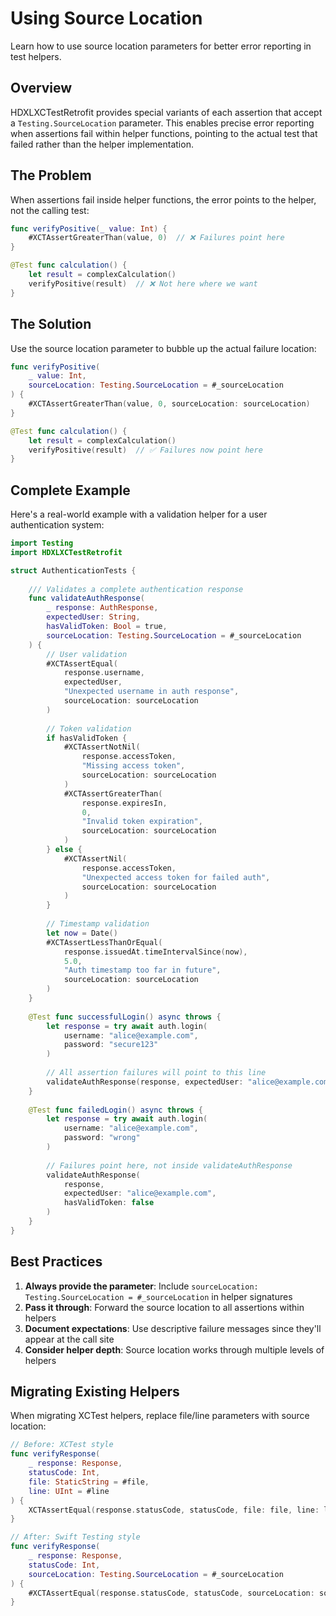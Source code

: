 # Using Source Location

Learn how to use source location parameters for better error reporting in test helpers.

## Overview

HDXLXCTestRetrofit provides special variants of each assertion that accept a `Testing.SourceLocation` parameter. This enables precise error reporting when assertions fail within helper functions, pointing to the actual test that failed rather than the helper implementation.

## The Problem

When assertions fail inside helper functions, the error points to the helper, not the calling test:

```swift
func verifyPositive(_ value: Int) {
    #XCTAssertGreaterThan(value, 0)  // ❌ Failures point here
}

@Test func calculation() {
    let result = complexCalculation()
    verifyPositive(result)  // ❌ Not here where we want
}
```

## The Solution

Use the source location parameter to bubble up the actual failure location:

```swift
func verifyPositive(
    _ value: Int,
    sourceLocation: Testing.SourceLocation = #_sourceLocation
) {
    #XCTAssertGreaterThan(value, 0, sourceLocation: sourceLocation)
}

@Test func calculation() {
    let result = complexCalculation()
    verifyPositive(result)  // ✅ Failures now point here
}
```

## Complete Example

Here's a real-world example with a validation helper for a user authentication system:

```swift
import Testing
import HDXLXCTestRetrofit

struct AuthenticationTests {
    
    /// Validates a complete authentication response
    func validateAuthResponse(
        _ response: AuthResponse,
        expectedUser: String,
        hasValidToken: Bool = true,
        sourceLocation: Testing.SourceLocation = #_sourceLocation
    ) {
        // User validation
        #XCTAssertEqual(
            response.username, 
            expectedUser,
            "Unexpected username in auth response",
            sourceLocation: sourceLocation
        )
        
        // Token validation
        if hasValidToken {
            #XCTAssertNotNil(
                response.accessToken,
                "Missing access token",
                sourceLocation: sourceLocation
            )
            #XCTAssertGreaterThan(
                response.expiresIn,
                0,
                "Invalid token expiration",
                sourceLocation: sourceLocation
            )
        } else {
            #XCTAssertNil(
                response.accessToken,
                "Unexpected access token for failed auth",
                sourceLocation: sourceLocation
            )
        }
        
        // Timestamp validation
        let now = Date()
        #XCTAssertLessThanOrEqual(
            response.issuedAt.timeIntervalSince(now),
            5.0,
            "Auth timestamp too far in future",
            sourceLocation: sourceLocation
        )
    }
    
    @Test func successfulLogin() async throws {
        let response = try await auth.login(
            username: "alice@example.com",
            password: "secure123"
        )
        
        // All assertion failures will point to this line
        validateAuthResponse(response, expectedUser: "alice@example.com")
    }
    
    @Test func failedLogin() async throws {
        let response = try await auth.login(
            username: "alice@example.com",
            password: "wrong"
        )
        
        // Failures point here, not inside validateAuthResponse
        validateAuthResponse(
            response,
            expectedUser: "alice@example.com",
            hasValidToken: false
        )
    }
}
```

## Best Practices

1. **Always provide the parameter**: Include `sourceLocation: Testing.SourceLocation = #_sourceLocation` in helper signatures
2. **Pass it through**: Forward the source location to all assertions within helpers
3. **Document expectations**: Use descriptive failure messages since they'll appear at the call site
4. **Consider helper depth**: Source location works through multiple levels of helpers

## Migrating Existing Helpers

When migrating XCTest helpers, replace file/line parameters with source location:

```swift
// Before: XCTest style
func verifyResponse(
    _ response: Response,
    statusCode: Int,
    file: StaticString = #file,
    line: UInt = #line
) {
    XCTAssertEqual(response.statusCode, statusCode, file: file, line: line)
}

// After: Swift Testing style
func verifyResponse(
    _ response: Response,
    statusCode: Int,
    sourceLocation: Testing.SourceLocation = #_sourceLocation
) {
    #XCTAssertEqual(response.statusCode, statusCode, sourceLocation: sourceLocation)
}
```